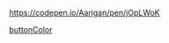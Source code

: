 
https://codepen.io/Aarigan/pen/jOpLWoK


[buttonColor](https://user-images.githubusercontent.com/52601835/212610453-e4c06c63-4ba0-4b04-a4e7-8c4257990c97.png)
